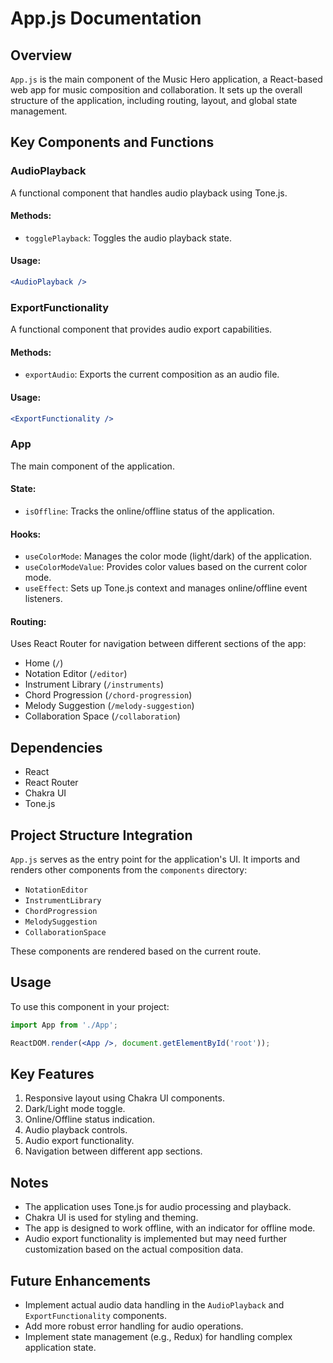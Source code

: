 # App.js Documentation

## Overview

`App.js` is the main component of the Music Hero application, a React-based web app for music composition and collaboration. It sets up the overall structure of the application, including routing, layout, and global state management.

## Key Components and Functions

### AudioPlayback

A functional component that handles audio playback using Tone.js.

#### Methods:

- `togglePlayback`: Toggles the audio playback state.

#### Usage:
```jsx
<AudioPlayback />
```

### ExportFunctionality

A functional component that provides audio export capabilities.

#### Methods:

- `exportAudio`: Exports the current composition as an audio file.

#### Usage:
```jsx
<ExportFunctionality />
```

### App

The main component of the application.

#### State:

- `isOffline`: Tracks the online/offline status of the application.

#### Hooks:

- `useColorMode`: Manages the color mode (light/dark) of the application.
- `useColorModeValue`: Provides color values based on the current color mode.
- `useEffect`: Sets up Tone.js context and manages online/offline event listeners.

#### Routing:

Uses React Router for navigation between different sections of the app:

- Home (`/`)
- Notation Editor (`/editor`)
- Instrument Library (`/instruments`)
- Chord Progression (`/chord-progression`)
- Melody Suggestion (`/melody-suggestion`)
- Collaboration Space (`/collaboration`)

## Dependencies

- React
- React Router
- Chakra UI
- Tone.js

## Project Structure Integration

`App.js` serves as the entry point for the application's UI. It imports and renders other components from the `components` directory:

- `NotationEditor`
- `InstrumentLibrary`
- `ChordProgression`
- `MelodySuggestion`
- `CollaborationSpace`

These components are rendered based on the current route.

## Usage

To use this component in your project:

```jsx
import App from './App';

ReactDOM.render(<App />, document.getElementById('root'));
```

## Key Features

1. Responsive layout using Chakra UI components.
2. Dark/Light mode toggle.
3. Online/Offline status indication.
4. Audio playback controls.
5. Audio export functionality.
6. Navigation between different app sections.

## Notes

- The application uses Tone.js for audio processing and playback.
- Chakra UI is used for styling and theming.
- The app is designed to work offline, with an indicator for offline mode.
- Audio export functionality is implemented but may need further customization based on the actual composition data.

## Future Enhancements

- Implement actual audio data handling in the `AudioPlayback` and `ExportFunctionality` components.
- Add more robust error handling for audio operations.
- Implement state management (e.g., Redux) for handling complex application state.